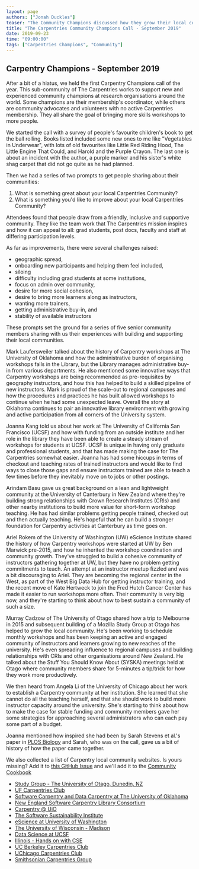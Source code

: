 ```yaml
---
layout: page
authors: ["Jonah Duckles"]
teaser: "The Community Champions discussed how they grow their local communities"
title: "The Carpentries Community Champions Call - September 2019"
date: 2019-09-23
time: "09:00:00"
tags: ["Carpentries Champions", "Community"]
---
```


## Carpentry Champions - September 2019 

After a bit of a hiatus, we held the first Carpentry Champions call of the year. This sub-community of The Carpentries works to support new and experienced community champions at research organisations around the world. Some champions are their membership's coordinator, while others are community advocates and volunteers with no active Carpentries membership. They all share the goal of bringing more skills workshops to more people. 

We started the call with a survey of people's favourite children's book to get the ball rolling. Books listed included some new ones to me like "Vegetables in Underwear", with lots of old favourites like Little Red Riding Hood, The Little Engine That Could, and Harold and the Purple Crayon. The last one is about an incident with the author, a purple marker and his sister's white shag carpet that did not go quite as he had planned. 

Then we had a series of two prompts to get people sharing about their communities:

1. What is something great about your local Carpentries Community?
2. What is something you'd like to improve about your local Carpentries Community?

Attendees found that people draw from a friendly, inclusive and supportive community. They like the team work that The Carpentries mission inspires and how it can appeal to all: grad students, post docs, faculty and staff at differing participation levels. 

As far as improvements, there were several challenges raised:

- geographic spread, 
- onboarding new participants and helping them feel included, 
- siloing
- difficulty including grad students at some institutions, 
- focus on admin over community, 
- desire for more social cohesion, 
- desire to bring more learners along as instructors, 
- wanting more trainers, 
- getting administrative buy-in, and 
- stability of available instructors 

These prompts set the ground for a series of five senior community members sharing with us their experiences with building and supporting their local communities. 

Mark Laufersweiler talked about the history of Carpentry workshops at The University of Oklahoma and how the administrative burden of organising workshops falls in the Library, but the Library manages administrative buy-in from various departments. He also mentioned some innovative ways that Carpentry workshops are being recommended as pre-requisites by geography instructors, and how this has helped to build a skilled pipeline of new instructors. Mark is proud of the scale-out to regional campuses and how the procedures and practices he has built allowed workshops to continue when he had some unexpected leave. Overall the story at Oklahoma continues to pair an innovative library environment with growing and active participation from all corners of the University system.

Joanna Kang told us about her work at The University of California San Francisco (UCSF) and how with funding from an outside institute and her role in the library they have been able to create a steady stream of workshops for students at UCSF. UCSF is unique in having only graduate and professional students, and that has made making the case for The Carpentries somewhat easier. Joanna has had some hiccups in terms of checkout and teaching rates of trained instructors and would like to find ways to close those gaps and ensure instructors trained are able to teach a few times before they inevitably move on to jobs or other postings. 

Arindam Basu gave us great background on a lean and lightweight community at the University of Canterbury in New Zealand where they're building strong relationships with Crown Research Institutes (CRIs) and other nearby institutions to build more value for short-form workshop teaching. He has had similar problems getting people trained, checked out and then actually teaching. He's hopeful that he can build a stronger foundation for Carpentry activities at Canterbury as time goes on. 

Ariel Rokem of the University of Washington (UW) eScience Institute shared the history of how Carpentry workshops were started at UW by Ben Marwick pre-2015, and how he inherited the workshop coordination and community growth. They've struggled to build a cohesive community of instructors gathering together at UW, but they have no problem getting commitments to teach. An attempt at an instructor meetup fizzled and was a bit discouraging to Ariel. They are becoming the regional center in the West, as part of the West Big Data Hub for getting instructor training, and the recent move of Kate Hertweck to join the Fred Hutch Cancer Center has made it easier to run workshops more often. Their community is very big now, and they're starting to think about how to best sustain a community of such a size.

Murray Cadzow of The University of Otago shared how a trip to Melbourne in 2015 and subsequent building of a Mozilla Study Group at Otago has helped to grow the local community. He's been working to schedule monthly workshops and has been keeping an active and engaged community of instructors and learners growing to new reaches of the university. He's even spreading influence to regional campuses and building relationships with CRIs and other organisations around New Zealand. He talked about the Stuff You Should Know About (SYSKA) meetings held at Otago where community members share for 5-minutes a tip/trick for how they work more productively. 

We then heard from Angela Li of the University of Chicago about her work to establish a Carpentry community at her institution. She learned that she cannot do all the teaching herself, and that she should work to build more instructor capacity around the university. She's starting to think about how to make the case for stable funding and community members gave her some strategies for approaching several administrators who can each pay some part of a budget. 

Joanna mentioned how inspired she had been by Sarah Stevens et al.'s paper in [PLOS Biology](https://journals.plos.org/plosbiology/article?id=10.1371/journal.pbio.2005561) and Sarah, who was on the call, gave us a bit of history of how the paper came together.

We also collected a list of Carpentry local community websites. Is yours missing? Add it to [this GitHub Issue](https://github.com/carpentries/community-cookbook/issues/26) and we'll add it to the [Community Cookbook](https://cookbook.carpentries.org)

- [Study Group - The University of Otago, Dunedin, NZ](https://otagocarpentries.github.io)
- [UF Carpentries Club](https://www.uf-carpentries.org)
- [Software Carpentry and Data Carpentry at The University of Oklahoma](https://libraries.ou.edu/content/software-and-data-carpentry)
- [New England Software Carpentry Library Consortium](https://nesclic.github.io)
- [Carpentry @ UiO](https://www.ub.uio.no/english/courses-events/courses/other/Carpentry/software-carpentry/)
- [The Software Sustainability Institute](https://software.ac.uk/programmes-events/carpentries/software-carpentry)
- [eScience at University of Washington](https://escience.washington.edu)
- [The University of Wisconsin - Madison](https://hub.datascience.wisc.edu/training)
- [Data Science at UCSF](https://www.library.ucsf.edu/ask-an-expert/data-science/)
- [Illinois - Hands on with CSE](https://cse.illinois.edu/cse-training/)
- [UC Berkeley Carpentries Club](https://bids.berkeley.edu/research/berkeley-carpentries-club)
- [UChicago Carpentries Club](https://uc-carpentries.github.io)
- [Smithsonian Carpentries Group](https://datascience.si.edu/carpentries)
